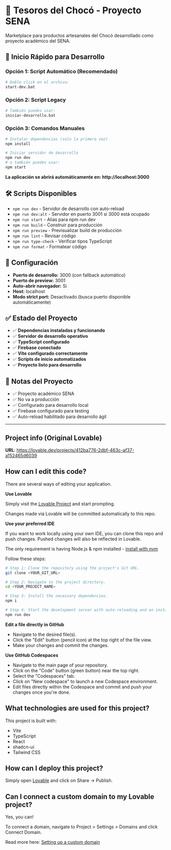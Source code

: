 # 🍫 Tesoros del Chocó - Proyecto SENA

Marketplace para productos artesanales del Chocó desarrollado como proyecto académico del SENA.

## 🚀 Inicio Rápido para Desarrollo

### Opción 1: Script Automático (Recomendado)
```bash
# Doble click en el archivo:
start-dev.bat
```

### Opción 2: Script Legacy
```bash
# También puedes usar:
iniciar-desarrollo.bat
```

### Opción 3: Comandos Manuales
```bash
# Instalar dependencias (solo la primera vez)
npm install

# Iniciar servidor de desarrollo
npm run dev
# o también puedes usar:
npm start
```

**La aplicación se abrirá automáticamente en: http://localhost:3000**

## 🛠️ Scripts Disponibles

- `npm run dev` - Servidor de desarrollo con auto-reload
- `npm run dev:alt` - Servidor en puerto 3001 si 3000 está ocupado
- `npm run start` - Alias para npm run dev
- `npm run build` - Construir para producción
- `npm run preview` - Previsualizar build de producción
- `npm run lint` - Revisar código
- `npm run type-check` - Verificar tipos TypeScript
- `npm run format` - Formatear código

## 🔧 Configuración

- **Puerto de desarrollo:** 3000 (con fallback automático)
- **Puerto de preview:** 3001
- **Auto-abrir navegador:** Sí
- **Host:** localhost
- **Modo strict port:** Desactivado (busca puerto disponible automáticamente)

## ✅ Estado del Proyecto

- ✅ **Dependencias instaladas y funcionando**
- ✅ **Servidor de desarrollo operativo**
- ✅ **TypeScript configurado**
- ✅ **Firebase conectado**
- ✅ **Vite configurado correctamente**
- ✅ **Scripts de inicio automatizados**
- ✅ **Proyecto listo para desarrollo**

## 📝 Notas del Proyecto

- ✅ Proyecto académico SENA
- ✅ No va a producción
- ✅ Configurado para desarrollo local
- ✅ Firebase configurado para testing
- ✅ Auto-reload habilitado para desarrollo ágil

---

## Project info (Original Lovable)

**URL**: https://lovable.dev/projects/412ba776-2dbf-463c-af37-a152465d6039

## How can I edit this code?

There are several ways of editing your application.

**Use Lovable**

Simply visit the [Lovable Project](https://lovable.dev/projects/412ba776-2dbf-463c-af37-a152465d6039) and start prompting.

Changes made via Lovable will be committed automatically to this repo.

**Use your preferred IDE**

If you want to work locally using your own IDE, you can clone this repo and push changes. Pushed changes will also be reflected in Lovable.

The only requirement is having Node.js & npm installed - [install with nvm](https://github.com/nvm-sh/nvm#installing-and-updating)

Follow these steps:

```sh
# Step 1: Clone the repository using the project's Git URL.
git clone <YOUR_GIT_URL>

# Step 2: Navigate to the project directory.
cd <YOUR_PROJECT_NAME>

# Step 3: Install the necessary dependencies.
npm i

# Step 4: Start the development server with auto-reloading and an instant preview.
npm run dev
```

**Edit a file directly in GitHub**

- Navigate to the desired file(s).
- Click the "Edit" button (pencil icon) at the top right of the file view.
- Make your changes and commit the changes.

**Use GitHub Codespaces**

- Navigate to the main page of your repository.
- Click on the "Code" button (green button) near the top right.
- Select the "Codespaces" tab.
- Click on "New codespace" to launch a new Codespace environment.
- Edit files directly within the Codespace and commit and push your changes once you're done.

## What technologies are used for this project?

This project is built with:

- Vite
- TypeScript
- React
- shadcn-ui
- Tailwind CSS

## How can I deploy this project?

Simply open [Lovable](https://lovable.dev/projects/412ba776-2dbf-463c-af37-a152465d6039) and click on Share -> Publish.

## Can I connect a custom domain to my Lovable project?

Yes, you can!

To connect a domain, navigate to Project > Settings > Domains and click Connect Domain.

Read more here: [Setting up a custom domain](https://docs.lovable.dev/tips-tricks/custom-domain#step-by-step-guide)
